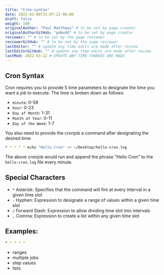 ```yaml
---
title: "Cron-syntax"
date: 2022-02-08T15:07:22-06:00
draft: false
weight: 100
originalAuthor: "Paul Matthews" # to be set by page creator
originalAuthorGitHub: "pdmxdd" # to be set by page creator
reviewer: "" # to be set by the page reviewer
reviewerGitHub: "" # to be set by the page reviewer
lastEditor: "" # update any time edits are made after review
lastEditorGitHub: "" # update any time edits are made after review
lastMod: 2022-03-22 # UPDATE ANY TIME CHANGES ARE MADE
---
```


## Cron Syntax

Cron requires you to provide 5 time parameters to designate the time you want a job to execute. The time is broken down as follows:

- `minute`: 0-59
- `hour`: 0-23
- `Day of Month`: 1-31
- `Month of Year`: 0-11
- `Day of the Week`: 1-7

You also need to provide the cronjob a command after designating the desired time:

```bash
* * * * * echo "Hello Cron" >> ~/Desktop/hello-cron.log
```

The above cronjob would run and append the phrase "Hello Cron" to the `hello-cron.log` file every minute.

## Special Characters

- `*` Asterisk: Specifies that the command will fire at every interval in a given time slot
- `-` Hyphen: Expression to designate a range of values within a given time slot
- `/` Forward Slash: Expression to allow dividing time slot into intervals
- `,` Comma: Expression to create a list within any given time slot

## Examples:

```bash
* * * * * 
```
- ranges
- multiple jobs
- step values
- lists